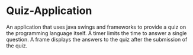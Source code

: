 # Quiz-Application
An application that uses java swings and frameworks to provide a quiz on the programming language itself. A timer limits the time to answer a single question. A frame displays the answers to the quiz after the submission of the quiz.
